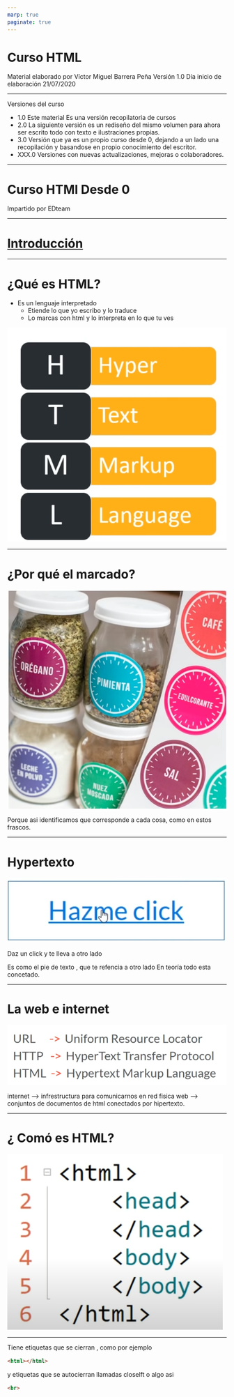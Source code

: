 ```yaml
---
marp: true
paginate: true
---
```


# Curso HTML 

Material elaborado por Víctor Miguel Barrera Peña
Versión 1.0
Día inicio de elaboración 21/07/2020

---

Versiones del curso

- 1.0 Este material Es una versión recopilatoria de cursos
- 2.0 La siguiente versión es un rediseño del mismo volumen para ahora ser escrito todo con texto e ilustraciones propias.
- 3.0 Versión que ya es un propio curso desde 0, dejando a un lado una recopilación y basandose en propio conocimiento del escritor.
- XXX.0 Versiones con nuevas actualizaciones, mejoras o colaboradores.

---

# Curso HTMl Desde 0

Impartido por EDteam

---

# [Introducción](https://www.youtube.com/watch?v=rpPUQ2qVFYw&list=PLv6CkzbbGAlXld23oW5eTzoSrtHkV6i99)

---

#  ¿Qué es HTML?

- Es un lenguaje interpretado
  - Etiende lo que yo escribo y lo traduce
  - Lo marcas con html y lo interpreta en lo que tu ves

![width:400](img/Screenshot_1.png)


---

# ¿Por qué el marcado?

![width:400](img/Screenshot_2.png)

Porque asi identificamos que corresponde a cada cosa, como en estos frascos.

---

# Hypertexto

![](img/Screenshot_3.png)

Daz un click y te lleva a otro lado

Es como el pie de texto , que te refencia a otro lado
En teoría todo esta concetado.


---

# La web e internet

![](img/Screenshot_4.png)

internet --> infrestructura para comunicarnos en red fisica
web --> conjuntos de documentos de html conectados por hipertexto.

---

# ¿ Comó es HTML?

![](img/Screenshot_5.png)


---

Tiene etiquetas que se cierran , como por ejemplo 

```html
<html></html>
```
y etiquetas que se autocierran llamadas closelft o algo asi
```html
<br>
```

